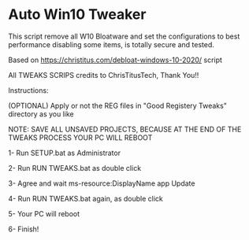 # Auto Win10 Tweaker

This script remove all W10 Bloatware and set the configurations to best performance disabling some items, is totally secure and tested.

Based on https://christitus.com/debloat-windows-10-2020/ script

All TWEAKS SCRIPS credits to ChrisTitusTech, Thank You!!

Instructions:

(OPTIONAL) Apply or not the REG files in "Good Registery Tweaks" directory as you like

NOTE: SAVE ALL UNSAVED PROJECTS, BECAUSE AT THE END OF THE TWEAKS PROCESS YOUR PC WILL REBOOT

1- Run SETUP.bat as Administrator

2- Run RUN TWEAKS.bat as double click

3- Agree and wait ms-resource:DisplayName app Update

4- Run RUN TWEAKS.bat again, as double click

5- Your PC will reboot

6- Finish!

